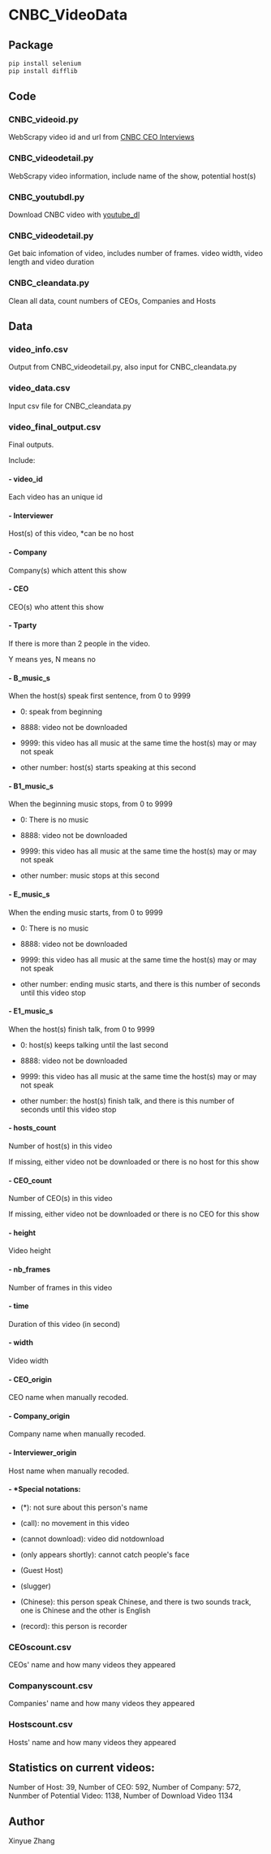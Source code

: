 # CNBC_VideoData
## Package
```bash
pip install selenium
pip install difflib
```


## Code

### CNBC_videoid.py
WebScrapy video id and url from [CNBC CEO Interviews](https://www.cnbc.com/video-ceo-interviews/)

### CNBC_videodetail.py
WebScrapy video information, include name of the show, potential host(s)

### CNBC_youtubdl.py
Download CNBC video with [youtube_dl](https://github.com/ytdl-org/youtube-dl)

### CNBC_videodetail.py
Get baic infomation of video, includes number of frames. video width, video length and video duration

### CNBC_cleandata.py
Clean all data, count numbers of CEOs, Companies and Hosts

## Data

### video_info.csv
Output from CNBC_videodetail.py, also input for CNBC_cleandata.py

### video_data.csv
Input csv file for CNBC_cleandata.py

### video_final_output.csv
Final outputs.

Include:

#### - video_id
Each video has an unique id

#### - Interviewer
Host(s) of this video, *can be no host

#### - Company
Company(s) which attent this show

#### - CEO
CEO(s) who attent this show

#### - Tparty
If there is more than 2 people in the video. 

Y means yes, N means no

#### - B_music_s
When the host(s) speak first sentence, from 0 to 9999

 - 0: speak from beginning

 - 8888: video not be downloaded

 - 9999: this video has all music at the same time the host(s) may or may not speak

 - other number: host(s) starts speaking at this second

#### - B1_music_s
When the beginning music stops, from 0 to 9999

 - 0: There is no music
 
 - 8888: video not be downloaded

 - 9999: this video has all music at the same time the host(s) may or may not speak

 - other number: music stops at this second

#### - E_music_s
When the ending music starts, from 0 to 9999

 - 0: There is no music

 - 8888: video not be downloaded

 - 9999: this video has all music at the same time the host(s) may or may not speak

 - other number: ending music starts, and there is this number of seconds until this video stop

#### - E1_music_s
When the host(s) finish talk, from 0 to 9999

 - 0: host(s) keeps talking until the last second

 - 8888: video not be downloaded

 - 9999: this video has all music at the same time the host(s) may or may not speak

 - other number: the host(s) finish talk, and there is this number of seconds until this video stop

#### - hosts_count
Number of host(s) in this video

If missing, either video not be downloaded or there is no host for this show

#### - CEO_count
Number of CEO(s) in this video

If missing, either video not be downloaded or there is no CEO for this show

#### - height
Video height

#### - nb_frames
Number of frames in this video

#### - time
Duration of this video (in second)

#### - width
Video width

#### - CEO_origin
CEO name when manually recoded.

#### - Company_origin
Company name when manually recoded.

#### - Interviewer_origin
Host name when manually recoded.

#### - *Special notations:
  - (*): not sure about this person's name

  - (call): no movement in this video

  - (cannot download): video did notdownload

  - (only appears shortly): cannot catch people's face

  - (Guest Host)

  - (slugger)

  - (Chinese): this person speak Chinese, and there is two sounds track, one is Chinese and the other is English

  - (record): this person is recorder

### CEOscount.csv
CEOs' name and how many videos they appeared

### Companyscount.csv
Companies' name and how many videos they appeared

### Hostscount.csv
Hosts' name and how many videos they appeared

## Statistics on current videos:
Number of Host: 39, Number of CEO: 592, Number of Company: 572, Nunmber of Potential Video: 1138, Number of Download Video 
1134

## Author
Xinyue Zhang
